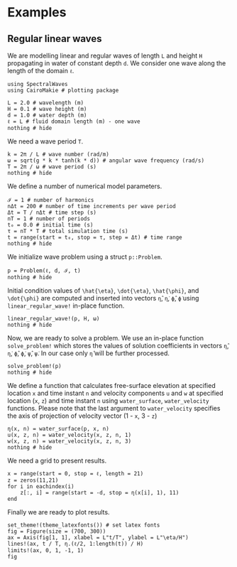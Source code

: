 # Examples

## Regular linear waves

We are modelling linear and regular waves of length `L` and height `H` propagating in water of constant depth `d`. We consider one wave along the length of the domain `ℓ`. 

```@example 1
using SpectralWaves
using CairoMakie # plotting package

L = 2.0 # wavelength (m)
H = 0.1 # wave height (m)
d = 1.0 # water depth (m)
ℓ = L # fluid domain length (m) - one wave
nothing # hide
```

We need a wave period `T`.

```@example 1
k = 2π / L # wave number (rad/m)
ω = sqrt(g * k * tanh(k * d)) # angular wave frequency (rad/s)
T = 2π / ω # wave period (s)
nothing # hide
```

We define a number of numerical model parameters.

```@example 1
ℐ = 1 # number of harmonics
nΔt = 200 # number of time increments per wave period
Δt = T / nΔt # time step (s)
nT = 1 # number of periods
t₀ = 0.0 # initial time (s)
τ = nT * T # total simulation time (s)
t = range(start = t₀, stop = τ, step = Δt) # time range
nothing # hide
```

We initialize wave problem using a struct `p::Problem`.

```@example 1
p = Problem(ℓ, d, ℐ, t)
nothing # hide
```

Initial condition values of ``\hat{\eta}``, ``\dot{\eta}``, ``\hat{\phi}``, and ``\dot{\phi}`` are computed and inserted into vectors `η̂`, `η̇`, `ϕ̂`, `ϕ̇` using `linear_regular_wave!` in-place function.

```@example 1
linear_regular_wave!(p, H, ω)
nothing # hide
```

Now, we are ready to solve a problem. We use an in-place function `solve_problem!` which stores the values of solution coefficients in vectors `η̂`, `η̇`, `ϕ̂`, `ϕ̇`, `ψ̂`, `ψ̇`. In our case only `η̂` will be further processed.

```@example 1
solve_problem!(p)
nothing # hide
```

We define a function that calculates free-surface elevation at specified location `x` and time instant `n` and velocity components `u` and `w` at specified location (`x`, `z`) and time instant `n` using `water_surface`, `water_velocity` functions. Please note that the last argument to `water_velocity` specifies the axis of projection of velocity vector (1 - ``x``, 3 - ``z``)

```@example 1
η(x, n) = water_surface(p, x, n)
u(x, z, n) = water_velocity(x, z, n, 1)
w(x, z, n) = water_velocity(x, z, n, 3)
nothing # hide
```

We need a grid to present results.

```@example 1
x = range(start = 0, stop = ℓ, length = 21)
z = zeros(11,21)
for i in eachindex(i)
    z[:, i] = range(start = -d, stop = η(x[i], 1), 11)
end
```

Finally we are ready to plot results.

```@example 1
set_theme!(theme_latexfonts()) # set latex fonts
fig = Figure(size = (700, 300)) 
ax = Axis(fig[1, 1], xlabel = L"t/T", ylabel = L"\eta/H")
lines!(ax, t / T, η.(ℓ/2, 1:length(t)) / H)
limits!(ax, 0, 1, -1, 1)
fig
```
